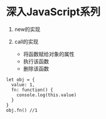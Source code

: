 # 深入JavaScript系列
1. new的实现
2. call的实现

      - 将函数赋给对象的属性
      - 执行该函数
      - 删除该函数
```
let obj = {
  value: 1,
  fn: function() {
    console.log(this.value)
  }
}
obj.fn() //1
```
